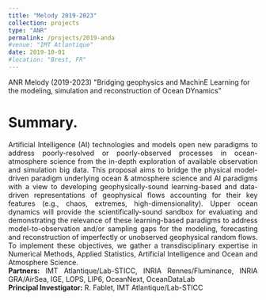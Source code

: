 ```yaml
---
title: "Melody 2019-2023"
collection: projects
type: "ANR"
permalink: /projects/2019-anda
#venue: "IMT Atlantique"
date: 2019-10-01
#location: "Brest, FR"
---
```


ANR Melody (2019-2023) "Bridging geophysics and MachinE Learning for the modeling, simulation and reconstruction of Ocean DYnamics"

Summary. 
======
<div style="text-align: justify"> 
Artificial Intelligence (AI) technologies and models open new paradigms to address poorly-resolved or poorly-observed processes in ocean-atmosphere science from the in-depth exploration of available observation and simulation big data. This proposal aims to bridge the physical model-driven paradigm underlying ocean & atmosphere science and AI paradigms with a view to developing geophysically-sound learning-based and data-driven representations of geophysical flows accounting for their key features (e.g., chaos, extremes, high-dimensionality). Upper ocean dynamics will provide the scientifically-sound sandbox for evaluating and demonstrating the relevance of these learning-based paradigms to address model-to-observation and/or sampling gaps for the modeling, forecasting and reconstruction of imperfectly or unobserved geophysical random flows. To implement these objectives, we gather a transdisciplinary expertise in Numerical Methods, Applied Statistics, Artificial Intelligence and Ocean and Atmosphere Science. </div>

<div style="text-align: justify">
<strong> Partners:</strong>  IMT Atlantique/Lab-STICC, INRIA Rennes/Fluminance, INRIA GRA/AirSea, IGE, LOPS, LIP6, OceanNext, OceanDataLab
</div>

<div style="text-align: justify">
<strong> Principal Investigator:</strong>  R. Fablet, IMT Atlantique/Lab-STICC
</div>

